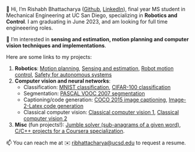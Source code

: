 👋 Hi, I’m Rishabh Bhattacharya ([Github](https://github.com/ribhattacharya), [LinkedIn](https://www.linkedin.com/in/rishabhbhattacharya/)),  final year MS student in Mechanical Engineering at UC San Diego, specializing in **Robotics and Control**. I am graduating in June 2023, and am looking for full time engineeering roles. 

👀 I’m interested in **sensing and estimation, motion planning and computer vision techniques and implementations**.

Here are some links to my projects:
1. **Robotics**: [Motion planning](https://github.com/ribhattacharya/Planning-and-Learning-in-Robotics.git), [Sensing and estimation](https://github.com/ribhattacharya/Robot-Sensing-and-Estimation.git), [Robot motion control](https://github.com/ribhattacharya/Robot-Motion-Control.git), [Safety for autonomous systems](https://drive.google.com/file/d/13lSI8_saE8ZWE2-cRwZcVWEZGEYYC6qd/view?usp=share_link)
2. **Computer vision and neural networks**: 
    - Classification: [MNIST classification](https://github.com/ribhattacharya/MNIST-classification.git), [CIFAR-100 classification](https://github.com/ribhattacharya/CIFAR-100-classification.git)
    - Segmentation: [PASCAL VOOC 2007 segmentation](https://github.com/ribhattacharya/voc_semantic_segmenation.git)
    - Captioning/code generation: [COCO 2015 image captioning](https://github.com/ribhattacharya/image-captioning.git), [Image-2-Latex code generation](https://github.com/ribhattacharya/image-to-latex.git)
    - Classical computer vision: [Classical computer vision 1](https://github.com/ribhattacharya/Computer-Vision-1.git), [Classical computer vision 2](https://github.com/ribhattacharya/Computer-Vision-2.git)
3. **Misc** (fun projects!): [Jumble solver (sub-anagrams of a given word)](https://github.com/ribhattacharya/Jumble-Solver.git), [C/C++ projects for a Coursera specialization](https://github.com/ribhattacharya/c-cpp-projects.git).

📫 You can reach me at ✉️ [ribhattacharya@ucsd.edu](mailto:ribhattacharya@ucsd.edu) to request a resume.
